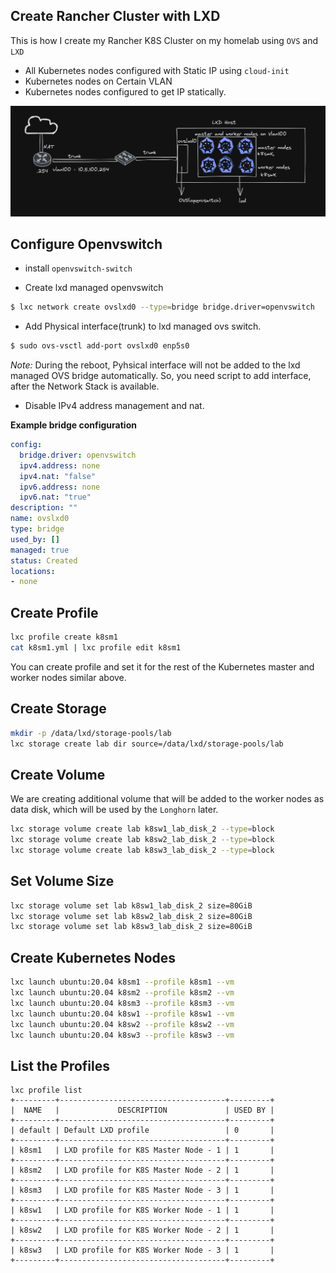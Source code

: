 ## Create Rancher Cluster with LXD

This is how I create my Rancher K8S Cluster on my homelab using ```OVS``` and ```LXD``` 

* All Kubernetes nodes configured with Static IP using ```cloud-init```
* Kubernetes nodes on Certain VLAN
* Kubernetes nodes configured to get IP statically.


![rancher](images/rancher_1.png)


## Configure Openvswitch 

* install ```openvswitch-switch```

* Create lxd managed openvswitch

```bash
$ lxc network create ovslxd0 --type=bridge bridge.driver=openvswitch
```
* Add Physical interface(trunk) to lxd managed ovs switch.

```bash
$ sudo ovs-vsctl add-port ovslxd0 enp5s0
```
*Note:* During the reboot, Pyhsical interface will not be added to the lxd managed OVS bridge automatically. So, you need script to add interface, after the Network Stack is available.

* Disable IPv4 address management and nat.

**Example bridge configuration**

```yaml
config:
  bridge.driver: openvswitch
  ipv4.address: none
  ipv4.nat: "false"
  ipv6.address: none
  ipv6.nat: "true"
description: ""
name: ovslxd0
type: bridge
used_by: []
managed: true
status: Created
locations:
- none
```

## Create Profile

```bash
lxc profile create k8sm1
cat k8sm1.yml | lxc profile edit k8sm1
```
You can create profile and set it for the rest of the Kubernetes master and worker nodes similar above.


## Create Storage

```bash
mkdir -p /data/lxd/storage-pools/lab
lxc storage create lab dir source=/data/lxd/storage-pools/lab
```

## Create Volume
We are creating additional volume that will be added to the worker nodes as data disk, which will be used by the ```Longhorn``` later.

```bash
lxc storage volume create lab k8sw1_lab_disk_2 --type=block
lxc storage volume create lab k8sw2_lab_disk_2 --type=block
lxc storage volume create lab k8sw3_lab_disk_2 --type=block
```

## Set Volume Size
```bash
lxc storage volume set lab k8sw1_lab_disk_2 size=80GiB
lxc storage volume set lab k8sw2_lab_disk_2 size=80GiB
lxc storage volume set lab k8sw3_lab_disk_2 size=80GiB
```

## Create Kubernetes Nodes

```bash
lxc launch ubuntu:20.04 k8sm1 --profile k8sm1 --vm
lxc launch ubuntu:20.04 k8sm2 --profile k8sm2 --vm
lxc launch ubuntu:20.04 k8sm3 --profile k8sm3 --vm
lxc launch ubuntu:20.04 k8sw1 --profile k8sw1 --vm
lxc launch ubuntu:20.04 k8sw2 --profile k8sw2 --vm
lxc launch ubuntu:20.04 k8sw3 --profile k8sw3 --vm
```



## List the Profiles

```console
lxc profile list
+---------+-------------------------------------+---------+
|  NAME   |             DESCRIPTION             | USED BY |
+---------+-------------------------------------+---------+
| default | Default LXD profile                 | 0       |
+---------+-------------------------------------+---------+
| k8sm1   | LXD profile for K8S Master Node - 1 | 1       |
+---------+-------------------------------------+---------+
| k8sm2   | LXD profile for K8S Master Node - 2 | 1       |
+---------+-------------------------------------+---------+
| k8sm3   | LXD profile for K8S Master Node - 3 | 1       |
+---------+-------------------------------------+---------+
| k8sw1   | LXD profile for K8S Worker Node - 1 | 1       |
+---------+-------------------------------------+---------+
| k8sw2   | LXD profile for K8S Worker Node - 2 | 1       |
+---------+-------------------------------------+---------+
| k8sw3   | LXD profile for K8S Worker Node - 3 | 1       |
+---------+-------------------------------------+---------+
```